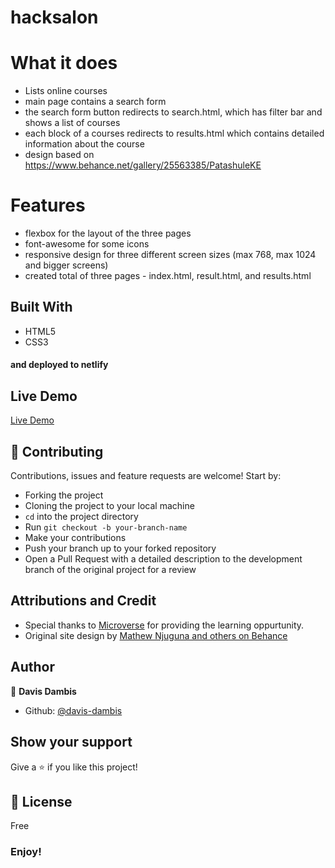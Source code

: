 # hacksalon

# What it does

- Lists online courses
- main page contains a search form
- the search form button redirects to search.html, which has filter bar and shows a list of courses
- each block of a courses redirects to results.html which contains detailed information about the course
- design based on https://www.behance.net/gallery/25563385/PatashuleKE

# Features

- flexbox for the layout of the three pages
- font-awesome for some icons
- responsive design for three different screen sizes (max 768, max 1024 and bigger screens)
- created total of three pages - index.html, result.html, and results.html

## Built With

- HTML5
- CSS3

#### and deployed to netlify

## Live Demo

[Live Demo]()

## 🤝 Contributing

Contributions, issues and feature requests are welcome! Start by:

- Forking the project
- Cloning the project to your local machine
- `cd` into the project directory
- Run `git checkout -b your-branch-name`
- Make your contributions
- Push your branch up to your forked repository
- Open a Pull Request with a detailed description to the development branch of the original project for a review

## Attributions and Credit

- Special thanks to [Microverse](https://www.microverse.org/) for providing the learning oppurtunity.
- Original site design by [Mathew Njuguna and others on Behance](https://www.behance.net/mathewnjuguna)

## Author

👤 **Davis Dambis**

- Github: [@davis-dambis](https://github.com/davisdambis/)

## Show your support

Give a ⭐️ if you like this project!

## 📝 License

Free

### Enjoy!